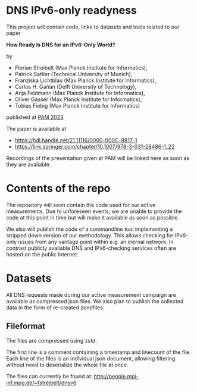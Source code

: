 # DNS IPv6-only readyness

This project will contain code, links to datasets and tools related to our paper

 **How Ready Is DNS for an IPv6-Only World?**

by 

  - Florian Streibelt (Max Planck Institute for Informatics),
  - Patrick Sattler (Technical University of Munich),
  - Franziska Lichtblau (Max Planck Institute for Informatics),
  - Carlos H. Gañán (Delft University of Technology),
  - Anja Feldmann (Max Planck Institute for Informatics),
  - Oliver Gasser (Max Planck Institute for Informatics),
  - Tobias Fiebig (Max Planck Institute for Informatics)

published at [PAM 2023](https://pam2023.networks.imdea.org)

The paper is available at 

- https://hdl.handle.net/21.11116/0000-000C-8817-1
- https://link.springer.com/chapter/10.1007/978-3-031-28486-1_22

Recordings of the presentation given at PAM will be linked here as soon as they are available.

# Contents of the repo

The repository will _soon_ contain the code used for our active measurements.
Due to unforeseen events, we are unable to provide the code at this point in time but will make
it available as soon as possible.

We also will publish the code of a commandline tool implementing a stripped down version of our methodology.
This allows checking for IPv6-only issues from any vantage point within e.g. an inernal network.
In contrast publicly available DNS and IPv6-checking services often are hosted on the public Internet.

# Datasets

All DNS requests made during our active measurement campaign are available as compressed json files.
We also plan to publish the collected data in the form of re-created zonefiles.

## Fileformat

The files are compressed using zstd. 

The first line is a comment containing a timestamp and linecount of the file.
Each line of the files is an individual json document, allowing filtering 
without need to deserialize the whole file at once.

The files can currently be found at: http://people.mpi-inf.mpg.de/~fstreibelt/dnsv6









